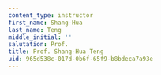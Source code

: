 ```yaml
---
content_type: instructor
first_name: Shang-Hua
last_name: Teng
middle_initial: ''
salutation: Prof.
title: Prof. Shang-Hua Teng
uid: 965d538c-017d-0b6f-65f9-b8bdeca7a93e
---
```


